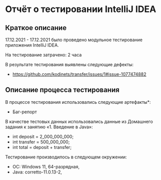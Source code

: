# Отчёт о тестировании IntelliJ IDEA

## Краткое описание

17.12.2021 - 17.12.2021 было проведено модульное тестирование приложения IntelliJ IDEA.

На тестирование затрачено: 2 часа

В результате тестирования выявлены следующие дефекты:
* https://github.com/kodinets/transfer/issues/1#issue-1077474882

## Описание процесса тестирования

В процессе тестирования использовались следующие артефакты*:
* Баг-репорт

В качестве тестовых данных использовались данные из Домашнего задания к занятию «1. Введение в Java»:
* int deposit = 2_000_000_000;
* int transfer = 500_000_000;
* int total = deposit + transfer;

Тестирование производилось в следующем окружении:
* ОС: Windows 11, 64-разрядная,
* Java: corretto-11.0.13-2,

